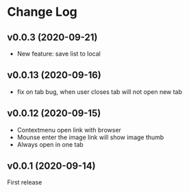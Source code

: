 # Change Log

## v0.0.3 (2020-09-21)

- New feature: save list to local

## v0.0.13 (2020-09-16)

- fix on tab bug, when user closes tab will not open new tab

## v0.0.12 (2020-09-15)

- Contextmenu open link with browser
- Mounse enter the image link will show image thumb
- Always open in one tab

## v0.0.1 (2020-09-14)

First release
